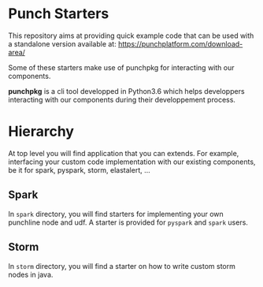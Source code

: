 # Punch Starters

This repository aims at providing quick example code that can be used with a standalone version available at: https://punchplatform.com/download-area/

Some of these starters make use of punchpkg for interacting with our components.

**punchpkg** is a cli tool developped in Python3.6 which helps developpers interacting with our components during their developpement process.

# Hierarchy

At top level you will find application that you can extends. For example, interfacing your custom code implementation with our existing components, be it for spark, pyspark, storm, elastalert, ...

## Spark

In `spark` directory, you will find starters for implementing your own punchline node and udf. A starter is provided for `pyspark` and `spark` users.

## Storm

In `storm` directory, you will find a starter on how to write custom storm nodes in java.

